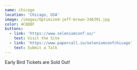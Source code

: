```yaml
---
name: chicago
location: 'Chicago, USA'
image: /images/Optimized-jeff-brown-246391.jpg
color: 4C8DBF
buttons:
  - link: 'https://www.seleniumconf.us/'
    text: Visit the Site
  - link: 'https://www.papercall.io/seleniumconfchicago'
    text: Submit a Talk
---
```

Early Bird Tickets are Sold Out!<br />

